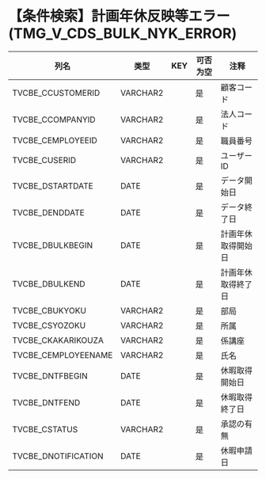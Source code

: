 # 【条件検索】計画年休反映等エラー(TMG_V_CDS_BULK_NYK_ERROR)
| 列名   | 类型   | KEY  | 可否为空 | 注释   |
| ---- | ---- | ---- | ---- | ---- |
|TVCBE_CCUSTOMERID|VARCHAR2||是|顧客コード|
|TVCBE_CCOMPANYID|VARCHAR2||是|法人コード|
|TVCBE_CEMPLOYEEID|VARCHAR2||是|職員番号|
|TVCBE_CUSERID|VARCHAR2||是|ユーザーID|
|TVCBE_DSTARTDATE|DATE||是|データ開始日|
|TVCBE_DENDDATE|DATE||是|データ終了日|
|TVCBE_DBULKBEGIN|DATE||是|計画年休取得開始日|
|TVCBE_DBULKEND|DATE||是|計画年休取得終了日|
|TVCBE_CBUKYOKU|VARCHAR2||是|部局|
|TVCBE_CSYOZOKU|VARCHAR2||是|所属|
|TVCBE_CKAKARIKOUZA|VARCHAR2||是|係講座|
|TVCBE_CEMPLOYEENAME|VARCHAR2||是|氏名|
|TVCBE_DNTFBEGIN|DATE||是|休暇取得開始日|
|TVCBE_DNTFEND|DATE||是|休暇取得終了日|
|TVCBE_CSTATUS|VARCHAR2||是|承認の有無|
|TVCBE_DNOTIFICATION|DATE||是|休暇申請日|
